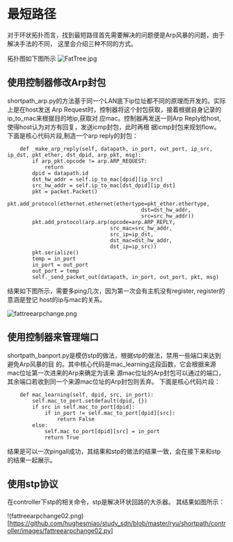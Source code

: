 # 最短路径
对于环状拓扑而言，找到最短路径首先需要解决的问题便是Arp风暴的问题，由于解决手法的不同，
这里会介绍三种不同的方式。

拓扑图如下图所示
![FatTree.jpg](https://github.com/hughesmiao/study_sdn/blob/master/ryu/shortpath/controller/images/FatTree.jpg)

## 使用控制器修改Arp封包
shortpath_arp.py的方法基于同一个LAN底下ip位址都不同的原理而开发的。实际上是在host发送
Arp Request时，控制器将这个封包获取，接着根据自身记录的ip_to_mac来根据目的地ip,获取对
应mac。控制器再发送一则Arp Reply给host,使得host认为对方有回复，发送icmp封包，此时再根
据icmp封包来规划flow。
下面是核心代码片段,制造一个arp reply的封包：
```
    def _make_arp_reply(self, datapath, in_port, out_port, ip_src, ip_dst, pkt_ether, dst_dpid, arp_pkt, msg):
        if arp_pkt.opcode != arp.ARP_REQUEST:
            return
        dpid = datapath.id
        dst_hw_addr = self.ip_to_mac[dpid][ip_src]
        src_hw_addr = self.ip_to_mac[dst_dpid][ip_dst]
        pkt = packet.Packet()
        pkt.add_protocol(ethernet.ethernet(ethertype=pkt_ether.ethertype,
                                           dst=dst_hw_addr,
                                           src=src_hw_addr))
        pkt.add_protocol(arp.arp(opcode=arp.ARP_REPLY,
                                 src_mac=src_hw_addr,
                                 src_ip=ip_dst,
                                 dst_mac=dst_hw_addr,
                                 dst_ip=ip_src))
        pkt.serialize()
        temp = in_port
        in_port = out_port
        out_port = temp
        self._send_packet_out(datapath, in_port, out_port, pkt, msg)
```
结果如下图所示，需要多ping几次，因为第一次会有主机没有register, register的意涵是登记
host的ip与mac的关系。

![fattreearpchange.png](https://github.com/hughesmiao/study_sdn/blob/master/ryu/shortpath/controller/images/fattreearpchange.png)

## 使用控制器来管理端口
shortpath_banport.py是模仿stp的做法，根据stp的做法，禁用一些端口来达到避免Arp风暴的目
的。其中核心代码是mac_learning这段函数，它会根据来源mac位址第一次进来的Arp来确定为该来
源mac位址的Arp封包可以通过的端口，其余端口若收到同一个来源mac位址的Arp封包则丢弃。
下面是核心代码片段：
```
    def mac_learning(self, dpid, src, in_port):
        self.mac_to_port.setdefault(dpid, {})
        if src in self.mac_to_port[dpid]:
            if in_port != self.mac_to_port[dpid][src]:
                return False
        else:
            self.mac_to_port[dpid][src] = in_port
            return True
```
结果是可以一次pingall成功，其结果和stp的做法的结果一致，会在接下来和stp的结果一起展示。

## 使用stp协议
在controller下stp的相关命令，stp是解决环状回路的大杀器。
其结果如图所示：

!(fattreearpchange02.png)[https://github.com/hughesmiao/study_sdn/blob/master/ryu/shortpath/controller/images/fattreearpchange02.py]

